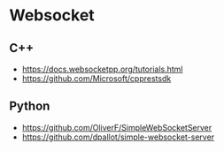 # Websocket

## C++
* https://docs.websocketpp.org/tutorials.html
* https://github.com/Microsoft/cpprestsdk

## Python 
* https://github.com/OliverF/SimpleWebSocketServer
* https://github.com/dpallot/simple-websocket-server
